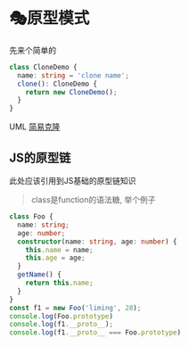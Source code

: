 # 🎭原型模式

先来个简单的
```ts
class CloneDemo {
  name: string = 'clone name';
  clone(): CloneDemo {
    return new CloneDemo();
  }
}
```

UML
[简易克隆](./assets/drowio/simple_clone.drawio ':include :type=code')

## JS的原型链
此处应该引用到JS基础的原型链知识

> class是function的语法糖, 举个例子
```ts
class Foo {
  name: string;
  age: number;
  constructor(name: string, age: number) {
    this.name = name;
    this.age = age;
  }
  getName() {
    return this.name;
  }
}
const f1 = new Foo('liming', 28);
console.log(Foo.prototype)
console.log(f1.__proto__);
console.log(f1.__proto__ === Foo.prototype)
```

